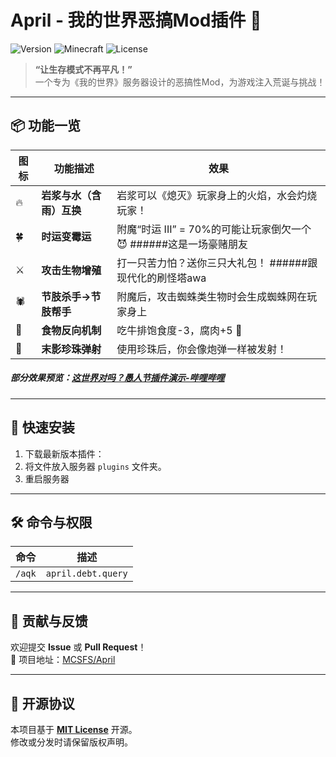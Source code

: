 
# April - 我的世界恶搞Mod插件 🌟

![Version](https://img.shields.io/badge/版本-2025.1-blue?style=flat-square)
![Minecraft](https://img.shields.io/badge/适配版本-Paper1.21.X-success?style=flat-square)
![License](https://img.shields.io/badge/许可证-MIT-green?style=flat-square)

> **“让生存模式不再平凡！”**  
> 一个专为《我的世界》服务器设计的恶搞性Mod，为游戏注入荒诞与挑战！

---

## 📦 功能一览

| 图标 | 功能描述 | 效果 |
|------|----------|------|
| 🔥 | **岩浆与水（含雨）互换** | 岩浆可以《熄灭》玩家身上的火焰，水会灼烧玩家！ |
| 🍀 | **时运变霉运** | 附魔“时运 III” = 70%的可能让玩家倒欠一个 😈 ######这是一场豪赌朋友 |
| ⚔️ | **攻击生物增殖** | 打一只苦力怕？送你三只大礼包！ ######跟现代化的刷怪塔awa |
| 🕷️ | **节肢杀手→节肢帮手** | 附魔后，攻击蜘蛛类生物时会生成蜘蛛网在玩家身上 |
| 🍖 | **食物反向机制** | 吃牛排饱食度-3，腐肉+5 🌚 |
| 🌌 | **末影珍珠弹射** | 使用珍珠后，你会像炮弹一样被发射！ |

##### 部分效果预览：[这世界对吗？愚人节插件演示-哔哩哔哩](https://b23.tv/x4LO8eI)
---

## 🚀 快速安装

1. 下载最新版本插件：
2. 将文件放入服务器 `plugins` 文件夹。
3. 重启服务器

---

## 🛠️ 命令与权限

| 命令 | 描述 |
|------|------|
| `/aqk` | `april.debt.query` | 查看当前玩家的欠款总额 |

---

## 🤝 贡献与反馈

欢迎提交 **Issue** 或 **Pull Request**！  
🔗 项目地址：[MCSFS/April](https://github.com/MCSFS/April)  

---

## 📜 开源协议

本项目基于 **[MIT License](LICENSE)** 开源。  
修改或分发时请保留版权声明。